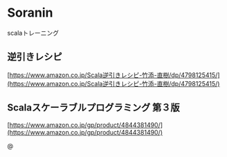 # Soranin
scalaトレーニング

## 逆引きレシピ
[https://www.amazon.co.jp/Scala逆引きレシピ-竹添-直樹/dp/4798125415/](https://www.amazon.co.jp/Scala逆引きレシピ-竹添-直樹/dp/4798125415/)

## Scalaスケーラブルプログラミング 第３版
[https://www.amazon.co.jp/gp/product/4844381490/](https://www.amazon.co.jp/gp/product/4844381490/)

@